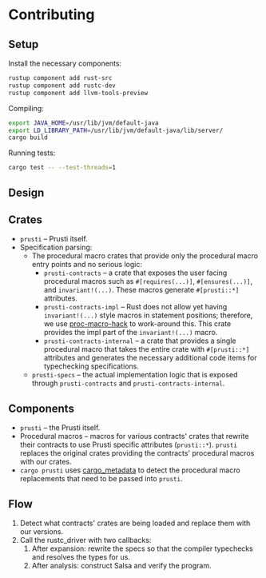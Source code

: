 # Contributing

## Setup

Install the necessary components:

```bash
rustup component add rust-src
rustup component add rustc-dev
rustup component add llvm-tools-preview
```

Compiling:
```bash
export JAVA_HOME=/usr/lib/jvm/default-java
export LD_LIBRARY_PATH=/usr/lib/jvm/default-java/lib/server/
cargo build
```

Running tests:
```bash
cargo test -- --test-threads=1
```

## Design

## Crates

+ `prusti` – Prusti itself.
+ Specification parsing:
  + The procedural macro crates that provide only the procedural macro entry points and no serious logic:
    + `prusti-contracts` – a crate that exposes the user facing procedural macros such as `#[requires(...)]`, `#[ensures(...)]`, and `invariant!(...)`. These macros generate `#[prusti::*]` attributes.
    + `prusti-contracts-impl` – Rust does not allow yet having `invariant!(...)` style macros in statement positions; therefore, we use [proc-macro-hack](https://crates.io/crates/proc-macro-hack) to work-around this. This crate provides the impl part of the `invariant!(...)` macro.
    + `prusti-contracts-internal` – a crate that provides a single procedural macro that takes the entire crate with `#[prusti::*]` attributes and generates the necessary additional code items for typechecking specifications.
  + `prusti-specs` – the actual implementation logic that is exposed through `prusti-contracts` and `prusti-contracts-internal`.

## Components

+ `prusti` – the Prusti itself.
+ Procedural macros – macros for various contracts' crates that rewrite their contracts to use Prusti specific attributes (`prusti::*`). `prusti` replaces the original crates providing the contracts' procedural macros with our crates.
+ `cargo prusti` uses [cargo_metadata](https://docs.rs/cargo_metadata/0.10.0/cargo_metadata/) to detect the procedural macro replacements that need to be passed into `prusti`.

## Flow

1. Detect what contracts' crates are being loaded and replace them with our versions.
2. Call the rustc_driver with two callbacks:
   1. After expansion: rewrite the specs so that the compiler typechecks and resolves the types for us.
   2. After analysis: construct Salsa and verify the program.
